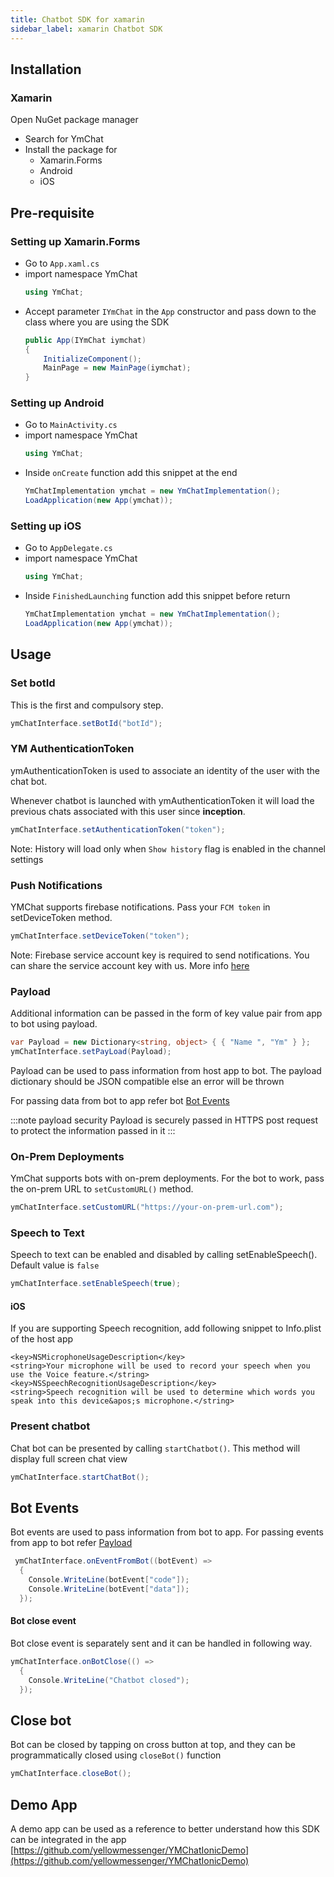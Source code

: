 ```yaml
---
title: Chatbot SDK for xamarin
sidebar_label: xamarin Chatbot SDK
---
```


## Installation

### Xamarin

Open NuGet package manager

- Search for YmChat
- Install the package for
  - Xamarin.Forms
  - Android
  - iOS

## Pre-requisite

### Setting up Xamarin.Forms

- Go to `App.xaml.cs`
- import namespace YmChat
  ```c#
  using YmChat;
  ```
- Accept parameter `IYmChat` in the `App` constructor
  and pass down to the class where you are using the SDK
  ```c#
  public App(IYmChat iymchat)
  {
      InitializeComponent();
      MainPage = new MainPage(iymchat);
  }
  ```

### Setting up Android

- Go to `MainActivity.cs`
- import namespace YmChat
  ```c#
  using YmChat;
  ```
- Inside `onCreate` function add this snippet at the end
  ```c#
  YmChatImplementation ymchat = new YmChatImplementation();
  LoadApplication(new App(ymchat));
  ```

### Setting up iOS

- Go to `AppDelegate.cs`
- import namespace YmChat
  ```c#
  using YmChat;
  ```
- Inside `FinishedLaunching` function add this snippet before return
  ```c#
  YmChatImplementation ymchat = new YmChatImplementation();
  LoadApplication(new App(ymchat));
  ```

## Usage

### Set botId

This is the first and compulsory step.

```c#
ymChatInterface.setBotId("botId");
```

### YM AuthenticationToken

ymAuthenticationToken is used to associate an identity of the user with the chat bot.

Whenever chatbot is launched with ymAuthenticationToken it will load the previous chats associated with this user since **inception**.

```c#
ymChatInterface.setAuthenticationToken("token");
```

Note: History will load only when `Show history` flag is enabled in the channel settings

### Push Notifications

YMChat supports firebase notifications. Pass your `FCM token` in setDeviceToken method.

```c#
ymChatInterface.setDeviceToken("token");
```

Note: Firebase service account key is required to send notifications. You can share the service account key with us. More info [here](https://developers.google.com/assistant/engagement/notifications#get_a_service_account_key)

### Payload

Additional information can be passed in the form of key value pair from app to bot using payload.

```c#
var Payload = new Dictionary<string, object> { { "Name ", "Ym" } };
ymChatInterface.setPayLoad(Payload);
```

Payload can be used to pass information from host app to bot. The payload dictionary should be JSON compatible else an error will be thrown

For passing data from bot to app refer bot [Bot Events](#bot-events)

:::note payload security
Payload is securely passed in HTTPS post request to protect the information passed in it
:::

### On-Prem Deployments

YmChat supports bots with on-prem deployments. For the bot to work, pass the on-prem URL to `setCustomURL()` method.

```c#
ymChatInterface.setCustomURL("https://your-on-prem-url.com");
```

### Speech to Text

Speech to text can be enabled and disabled by calling setEnableSpeech(). Default value is `false`

```c#
ymChatInterface.setEnableSpeech(true);
```

#### iOS

If you are supporting Speech recognition, add following snippet to Info.plist of the host app

```
<key>NSMicrophoneUsageDescription</key>
<string>Your microphone will be used to record your speech when you use the Voice feature.</string>
<key>NSSpeechRecognitionUsageDescription</key>
<string>Speech recognition will be used to determine which words you speak into this device&apos;s microphone.</string>
```

### Present chatbot

Chat bot can be presented by calling `startChatbot()`. This method will display full screen chat view

```c#
ymChatInterface.startChatBot();
```

## Bot Events

Bot events are used to pass information from bot to app. For passing events from app to bot refer [Payload](#payload)

```c#
 ymChatInterface.onEventFromBot((botEvent) =>
  {
    Console.WriteLine(botEvent["code"]);
    Console.WriteLine(botEvent["data"]);
  });
```

#### Bot close event

Bot close event is separately sent and it can be handled in following way.

```c#
ymChatInterface.onBotClose(() =>
  {
    Console.WriteLine("Chatbot closed");
  });
```

## Close bot

Bot can be closed by tapping on cross button at top, and they can be programmatically closed using `closeBot()` function

```c#
ymChatInterface.closeBot();
```

## Demo App

A demo app can be used as a reference to better understand how this SDK can be integrated in the app
[https://github.com/yellowmessenger/YMChatIonicDemo](https://github.com/yellowmessenger/YMChatIonicDemo)

